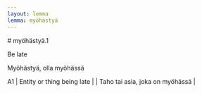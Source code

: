 ```yaml
---
layout: lemma
lemma: myöhästyä
---
```


<div class="sense">
# <span class="sensename">myöhästyä.1</span>

<span class="description">Be late</span>

<span class="description">Myöhästyä, olla myöhässä</span>

A1 | Entity or thing being late |   | Taho tai asia, joka on myöhässä |  

</div>

